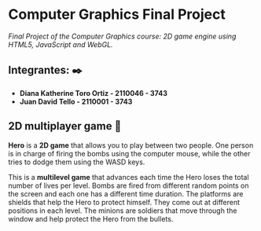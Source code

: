 # Computer Graphics Final Project
_Final Project of the Computer Graphics course: 2D game engine using HTML5, JavaScript and WebGL._

## Integrantes:  ✒️
* **Diana Katherine Toro Ortiz - 2110046 - 3743**
* **Juan David Tello - 2110001 - 3743**

## 2D multiplayer game 🚀

**Hero** is a **2D game** that allows you to play between two people. One person is in charge of firing the bombs using the computer mouse, while the other tries to dodge them using the WASD keys.

This is a **multilevel game** that advances each time the Hero loses the total number of lives per level. Bombs are fired from different random points on the screen and each one has a different time duration. The platforms are shields that help the Hero to protect himself. They come out at different positions in each level. The minions are soldiers that move through the window and help protect the Hero from the bullets.
